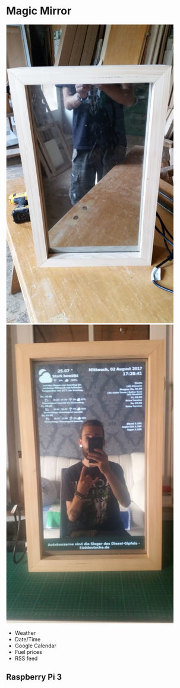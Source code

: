 # Magic Mirror

![build](img/build.jpg)
![finish](img/finish.jpg)

* Weather
* Date/Time
* Google Calendar
* Fuel prices
* RSS feed

## Raspberry Pi 3
